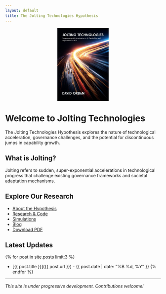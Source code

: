 ```yaml
---
layout: default
title: The Jolting Technologies Hypothesis
---
```


<img src="assets/images/jolting-technologies-david-orban-cover.jpg" alt="Jolting Technologies Cover" style="max-width: 33%; height: auto; display: block; margin: 0 auto;">

# Welcome to Jolting Technologies

The Jolting Technologies Hypothesis explores the nature of technological acceleration, governance challenges, and the potential for discontinuous jumps in capability growth.

## What is Jolting?

Jolting refers to sudden, super-exponential accelerations in technological progress that challenge existing governance frameworks and societal adaptation mechanisms.

## Explore Our Research

- [About the Hypothesis](about.md)
- [Research & Code](research.md)
- [Simulations](simulations.md)
- [Blog](blog.md)
- [Download PDF](jolting-technologies-david-orban.pdf)

## Latest Updates

{% for post in site.posts limit:3 %}
- [{{ post.title }}]({{ post.url }}) - {{ post.date | date: "%B %d, %Y" }}
{% endfor %}

---

*This site is under progressive development. Contributions welcome!*
